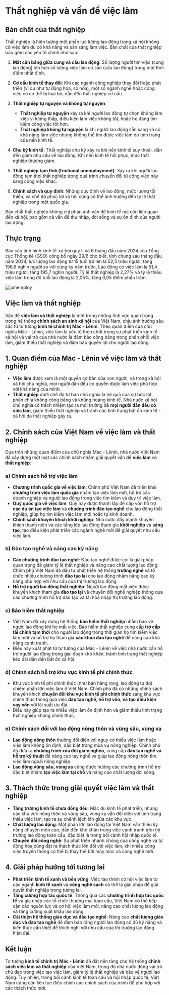 # Thất nghiệp và vấn đề việc làm

## Bản chất của thất nghiệp

Thất nghiệp là hiện tượng một phần lực lượng lao động trong xã hội không có việc làm dù có khả năng và sẵn sàng làm việc. Bản chất của thất nghiệp bao gồm các yếu tố chính như sau:

1. **Mất cân bằng giữa cung và cầu lao động**: Số lượng người tìm việc (cung lao động) lớn hơn số lượng việc làm có sẵn (cầu lao động) trong một thời điểm nhất định.

2. **Cơ cấu kinh tế thay đổi**: Khi các ngành công nghiệp thay đổi hoặc phát triển (ví dụ như tự động hóa, số hóa), một số ngành nghề hoặc công việc cũ có thể bị loại bỏ, dẫn đến thất nghiệp cơ cấu.

3. **Thất nghiệp tự nguyện và không tự nguyện**: 
   - **Thất nghiệp tự nguyện** xảy ra khi người lao động tự chọn không làm việc vì lương thấp, điều kiện làm việc không tốt, hoặc họ đang tìm kiếm công việc tốt hơn.
   - **Thất nghiệp không tự nguyện** là khi người lao động sẵn sàng và có khả năng làm việc nhưng không thể tìm được việc làm do tình trạng của nền kinh tế.

4. **Chu kỳ kinh tế**: Thất nghiệp chu kỳ xảy ra khi nền kinh tế suy thoái, dẫn đến giảm nhu cầu về lao động. Khi nền kinh tế hồi phục, mức thất nghiệp thường giảm.

5. **Thất nghiệp tạm thời (frictional unemployment)**: Xảy ra khi người lao động tạm thời thất nghiệp trong quá trình chuyển đổi từ công việc này sang công việc khác.

6. **Chính sách và quy định**: Những quy định về lao động, mức lương tối thiểu, và chế độ phúc lợi xã hội cũng có thể ảnh hưởng đến tỷ lệ thất nghiệp trong một quốc gia.

Bản chất thất nghiệp không chỉ phản ánh vấn đề kinh tế mà còn liên quan đến xã hội, bao gồm cả vấn đề thu nhập, đời sống và sự ổn định của người lao động.



## Thực trạng

Báo cáo tình hình kinh tế-xã hội quý II và 6 tháng đầu năm 2024 của Tổng cục Thống kê (GSO) công bố ngày 29/6 cho biết, tính chung sáu tháng đầu năm 2024, lực lượng lao động từ 15 tuổi trở lên là 52,5 triệu người, tăng 196,6 nghìn người so với cùng kỳ năm trước. Lao động có việc làm là 51,4 triệu người, tăng 195,7 nghìn người. Tỷ lệ thất nghiệp là 2,27% và tỷ lệ thiếu việc làm trong độ tuổi lao động là 2,05%, tăng 0,05 điểm phần trăm.

![umemploy](https://image.nhandan.vn/w790/Uploaded/2024/rktmgt/2024_06_29/ty-le-that-nghiep-6thang-dau-nam-2024-9207.jpg.webp)

## Việc làm và thất nghiệp

Vấn đề **việc làm và thất nghiệp** là một trong những lĩnh vực quan trọng trong hệ thống **chính sách an sinh xã hội** của Việt Nam, chịu ảnh hưởng sâu sắc từ tư tưởng **kinh tế chính trị Mác - Lênin**. Theo quan điểm của chủ nghĩa Mác - Lênin, việc làm là yếu tố then chốt trong sự phát triển kinh tế - xã hội và vai trò của nhà nước là đảm bảo công bằng trong phân phối việc làm, giảm thiểu thất nghiệp và đảm bảo quyền lợi cho người lao động.

## 1. Quan điểm của Mác - Lênin về việc làm và thất nghiệp
- **Việc làm** được xem là một quyền cơ bản của con người, và trong xã hội xã hội chủ nghĩa, mọi người dân đều có quyền được làm việc phù hợp với khả năng của mình.
- **Thất nghiệp** dưới chế độ tư bản chủ nghĩa là hệ quả của sự bóc lột, phân chia không công bằng và khủng hoảng kinh tế. Nhà nước xã hội chủ nghĩa có trách nhiệm tạo ra môi trường để **mọi người dân đều có việc làm**, giảm thiểu thất nghiệp và tránh các tình trạng bất ổn kinh tế - xã hội do thất nghiệp gây ra.

## 2. Chính sách của Việt Nam về việc làm và thất nghiệp
Dựa trên những quan điểm của chủ nghĩa Mác - Lênin, nhà nước Việt Nam đã xây dựng một loạt các chính sách nhằm giải quyết vấn đề **việc làm** và **thất nghiệp**:

### a) Chính sách hỗ trợ việc làm
- **Chương trình quốc gia về việc làm**: Chính phủ Việt Nam đã triển khai **chương trình việc làm quốc gia** nhằm tạo việc làm mới, hỗ trợ các doanh nghiệp và người lao động trong việc tìm kiếm và duy trì việc làm.
- **Quỹ quốc gia về việc làm**: Quỹ này được thành lập để cấp vốn hỗ trợ **các dự án tạo việc làm** và **chương trình đào tạo nghề** cho lao động thất nghiệp, giúp họ tìm kiếm việc làm mới hoặc tự kinh doanh.
- **Chính sách khuyến khích khởi nghiệp**: Nhà nước đẩy mạnh khuyến khích thanh niên và các tầng lớp lao động tham gia **khởi nghiệp** và **sáng tạo**, tạo điều kiện phát triển các ngành nghề mới để giải quyết nhu cầu việc làm.

### b) Đào tạo nghề và nâng cao kỹ năng

- **Các chương trình đào tạo nghề**: Đào tạo nghề được coi là giải pháp quan trọng để giảm tỷ lệ thất nghiệp và nâng cao chất lượng lao động. Chính phủ Việt Nam đã đầu tư phát triển hệ thống **trường nghề** và tổ chức nhiều chương trình **đào tạo lại** cho lao động nhằm nâng cao kỹ năng phù hợp với nhu cầu của thị trường lao động.
- **Hỗ trợ người lao động thất nghiệp**: Người lao động mất việc được khuyến khích tham gia **đào tạo lại** và chuyển đổi nghề nghiệp thông qua các chương trình hỗ trợ đào tạo và tái hòa nhập thị trường lao động.

### c) Bảo hiểm thất nghiệp
- Việt Nam đã xây dựng hệ thống **bảo hiểm thất nghiệp** nhằm bảo vệ người lao động khi họ mất việc. Bảo hiểm thất nghiệp cung cấp **trợ cấp tài chính tạm thời** cho người lao động trong thời gian họ tìm kiếm việc làm mới và hỗ trợ họ tham gia **các khóa đào tạo nghề** để nâng cao khả năng cạnh tranh.
- Điều này xuất phát từ tư tưởng của Mác - Lênin về việc nhà nước cần hỗ trợ người lao động trong giai đoạn khó khăn, tránh tình trạng thất nghiệp kéo dài dẫn đến bất ổn xã hội.

### d) Chính sách hỗ trợ khu vực kinh tế phi chính thức
- Khu vực kinh tế phi chính thức (như bán hàng rong, lao động tự do) chiếm phần lớn việc làm ở Việt Nam. Chính phủ đã có những chính sách khuyến khích **chuyển đổi khu vực kinh tế phi chính thức** sang khu vực chính thức thông qua việc **đào tạo nghề, hỗ trợ vốn, và tạo điều kiện vay vốn** với lãi suất ưu đãi.
- Điều này giúp tạo ra nhiều việc làm ổn định hơn và giảm thiểu tình trạng thất nghiệp không chính thức.

### e) Chính sách đối với lao động nông thôn và vùng sâu, vùng xa
- **Lao động nông thôn** thường đối diện với nguy cơ thiếu việc làm hoặc việc làm không ổn định, đặc biệt trong mùa vụ nông nghiệp. Chính phủ đã đưa ra **chương trình xóa đói giảm nghèo**, cung cấp **đào tạo nghề và hỗ trợ kỹ thuật** để nâng cao tay nghề và giúp lao động nông thôn tìm việc làm ngoài nông nghiệp.
- **Lao động vùng sâu, vùng xa** cũng được hưởng các chương trình hỗ trợ đặc biệt nhằm **tạo việc làm tại chỗ** và nâng cao chất lượng đời sống.

## 3. Thách thức trong giải quyết việc làm và thất nghiệp

- **Tăng trưởng kinh tế chưa đồng đều**: Mặc dù kinh tế phát triển, nhưng các khu vực nông thôn và vùng sâu, vùng xa vẫn đối diện với tình trạng thiếu việc làm, tạo ra sự chênh lệch lớn giữa các khu vực.
- **Chất lượng lao động**: Một phần lớn lao động tại Việt Nam vẫn thiếu kỹ năng chuyên môn cao, dẫn đến khó khăn trong việc cạnh tranh trên thị trường lao động toàn cầu, đặc biệt là trong bối cảnh hội nhập quốc tế.
- **Chuyển đổi công nghệ**: Sự phát triển nhanh chóng của công nghệ và tự động hóa cũng đặt ra thách thức lớn đối với việc làm, khi nhiều công việc truyền thống có thể bị thay thế bởi máy móc và công nghệ mới.

## 4. Giải pháp hướng tới tương lai
- **Phát triển kinh tế xanh và bền vững**: Việc tạo thêm cơ hội việc làm từ các ngành **kinh tế xanh** và **công nghệ sạch** có thể là giải pháp để giải quyết thất nghiệp trong tương lai.
- **Tăng cường hợp tác quốc tế**: Thông qua các **chương trình hợp tác quốc tế** và gia nhập các tổ chức thương mại toàn cầu, Việt Nam có thể tiếp cận các nguồn lực và cơ hội việc làm mới, nâng cao chất lượng lao động và tăng cường xuất khẩu lao động.
- **Cải thiện hệ thống giáo dục và đào tạo nghề**: Nâng cao **chất lượng giáo dục và đào tạo nghề** để đảm bảo rằng người lao động có đủ kỹ năng và kiến thức cần thiết để thích nghi với nhu cầu của thị trường lao động hiện đại.

## Kết luận
Tư tưởng **kinh tế chính trị Mác - Lênin** đã đặt nền tảng cho hệ thống **chính sách việc làm và thất nghiệp** của Việt Nam, trong đó nhà nước đóng vai trò chủ đạo trong việc tạo việc làm, giảm tỷ lệ thất nghiệp và bảo vệ người lao động. Tuy nhiên, trong bối cảnh kinh tế toàn cầu và hội nhập quốc tế, Việt Nam cũng cần liên tục điều chỉnh các chính sách của mình để phù hợp với các thách thức mới.